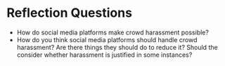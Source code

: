# Reflection Questions
- How do social media platforms make crowd harassment possible?
- How do you think social media platforms should handle crowd harassment? Are there things they should do to reduce it? Should the consider whether harassment is justified in some instances?
